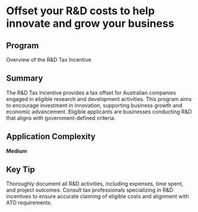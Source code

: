 # Offset your R&D costs to help innovate and grow your business
  
## Program
Overview of the R&D Tax Incentive

## Summary
The R&D Tax Incentive provides a tax offset for Australian companies engaged in eligible research and development activities. This program aims to encourage investment in innovation, supporting business growth and economic advancement. Eligible applicants are businesses conducting R&D that aligns with government-defined criteria.

## Application Complexity
**Medium**

## Key Tip
Thoroughly document all R&D activities, including expenses, time spent, and project outcomes. Consult tax professionals specializing in R&D incentives to ensure accurate claiming of eligible costs and alignment with ATO requirements.
